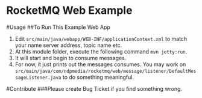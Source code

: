RocketMQ Web Example
======================
#Usage
##To Run This Example Web App
1. Edit `src/main/java/webapp/WEB-INF/applicationContext.xml` to match your name server address, topic name etc.
2. At this module folder, execute the following command `mvn jetty:run`.
3. It will start and begin to consume messages.
4. For now, it just prints out the messages consumes. You may work on
`src/main/java/com/ndpmedia/rocketmq/web/message/listener/DefaultMessageListener.java` to do something meaningful.

#Contribute
###Please create Bug Ticket if you find something wrong.